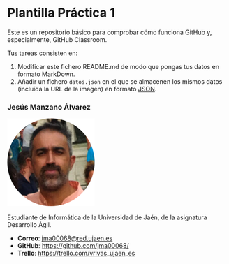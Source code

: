 # Plantilla Práctica 1
Este es un repositorio básico para comprobar cómo funciona GitHub y, especialmente, GitHub Classroom.

Tus tareas consisten en:
1) Modificar este fichero README.md de modo que pongas tus datos en formato MarkDown.
2) Añadir un fichero <code>datos.json</code> en el que se almacenen los mismos datos (incluída la URL de la imagen) en formato [JSON](https://es.wikipedia.org/wiki/JSON).

### Jesús Manzano Álvarez
<img src='/vrivas-2022.png' width='200px'>

Estudiante de Informática de la Universidad de Jaén, de la asignatura Desarrollo Ágil.
* **Correo**: jma00068@red.ujaen.es
* **GitHub**: https://github.com/jma00068/
* **Trello**: https://trello.com/vrivas_ujaen_es
